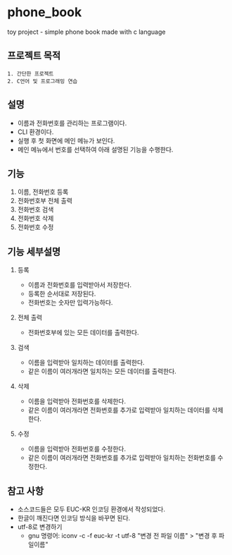 # phone_book
toy project - simple phone book made with c language

## 프로젝트 목적
    1. 간단한 프로젝트
    2. C언어 및 프로그래밍 연습

## 설명
- 이름과 전화번호를 관리하는 프로그램이다.
- CLI 환경이다.
- 실행 후 첫 화면에 메인 메뉴가 보인다.
- 메인 메뉴에서 번호를 선택하여 아래 설명된 기능을 수행한다.

## 기능
1. 이름, 전화번호 등록
2. 전화번호부 전체 출력
3. 전화번호 검색
4. 전화번호 삭제
5. 전화번호 수정

## 기능 세부설명
1. 등록
    - 이름과 전화번호를 입력받아서 저장한다.
    - 등록한 순서대로 저장된다.
    - 전화번호는 숫자만 입력가능하다.

2. 전체 출력
    - 전화번호부에 있는 모든 데이터를 출력한다.

3. 검색
    - 이름을 입력받아 일치하는 데이터를 출력한다.
    - 같은 이름이 여러개라면 일치하는 모든 데이터를 출력한다.

4. 삭제
    - 이름을 입력받아 전화번호를 삭제한다.
    - 같은 이름이 여러개라면 전화번호를 추가로 입력받아 일치하는 데이터를 삭제한다.

5. 수정
    - 이름을 입력받아 전화번호를 수정한다.
    - 같은 이름이 여러개라면 전화번호를 추가로 입력받아 일치하는 전화번호를 수정한다.

## 참고 사항
- 소스코드들은 모두 EUC-KR 인코딩 환경에서 작성되었다.
- 한글이 깨진다면 인코딩 방식을 바꾸면 된다.
- utf-8로 변경하기
    + gnu 명령어: iconv -c -f euc-kr -t utf-8 "변경 전 파일 이름" > "변경 후 파일이름"
    

